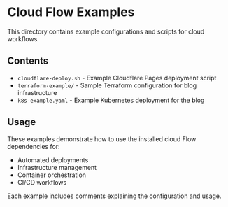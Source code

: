 # Cloud Flow Examples

This directory contains example configurations and scripts for cloud workflows.

## Contents

- `cloudflare-deploy.sh` - Example Cloudflare Pages deployment script
- `terraform-example/` - Sample Terraform configuration for blog infrastructure
- `k8s-example.yaml` - Example Kubernetes deployment for the blog

## Usage

These examples demonstrate how to use the installed cloud Flow dependencies for:
- Automated deployments
- Infrastructure management
- Container orchestration
- CI/CD workflows

Each example includes comments explaining the configuration and usage.